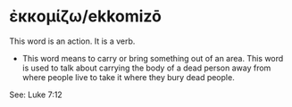 # ἐκκομίζω/ekkomizō
This word is an action. It is a verb.
* This word means to carry or bring something out of an area. This word is used to talk about carrying the body of a dead person away from where people live to take it where they bury dead people.

See: Luke 7:12
